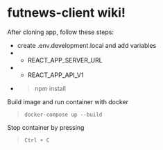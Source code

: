 # futnews-client wiki!

After cloning app, follow these steps:
* create .env.development.local and add variables
* * REACT_APP_SERVER_URL
* * REACT_APP_API_V1
* > npm install

Build image and run container with docker 
> `docker-compose up --build`

Stop container by pressing 
> `Ctrl + C`